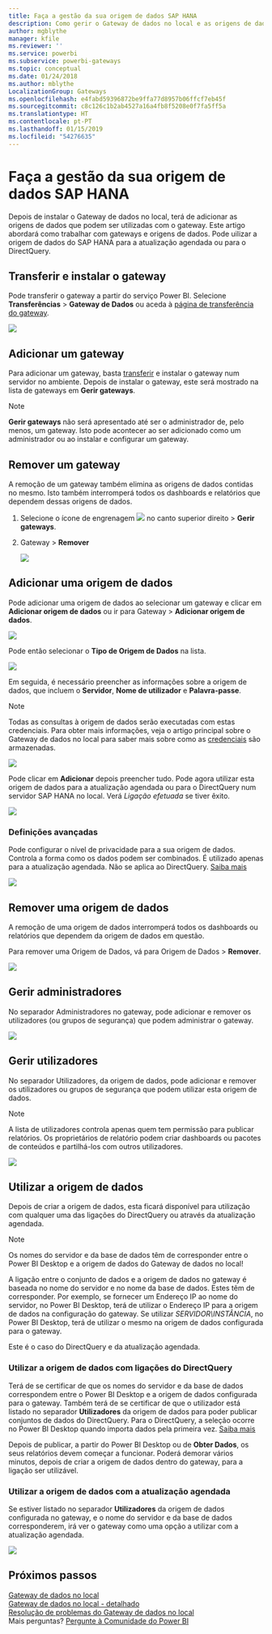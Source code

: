 ```yaml
---
title: Faça a gestão da sua origem de dados SAP HANA
description: Como gerir o Gateway de dados no local e as origens de dados que pertencem a esse gateway. Este artigo é específico para SAP HANA.
author: mgblythe
manager: kfile
ms.reviewer: ''
ms.service: powerbi
ms.subservice: powerbi-gateways
ms.topic: conceptual
ms.date: 01/24/2018
ms.author: mblythe
LocalizationGroup: Gateways
ms.openlocfilehash: e4fabd59396872be9ffa77d8957b06ffcf7eb45f
ms.sourcegitcommit: c8c126c1b2ab4527a16a4fb8f5208e0f7fa5ff5a
ms.translationtype: HT
ms.contentlocale: pt-PT
ms.lasthandoff: 01/15/2019
ms.locfileid: "54276635"
---
```

# <a name="manage-your-sap-hana-data-source"></a>Faça a gestão da sua origem de dados SAP HANA
Depois de instalar o Gateway de dados no local, terá de adicionar as origens de dados que podem ser utilizadas com o gateway. Este artigo abordará como trabalhar com gateways e origens de dados. Pode uilizar a origem de dados do SAP HANA para a atualização agendada ou para o DirectQuery.

## <a name="download-and-install-the-gateway"></a>Transferir e instalar o gateway
Pode transferir o gateway a partir do serviço Power BI. Selecione **Transferências** > **Gateway de Dados** ou aceda à [página de transferência do gateway](https://go.microsoft.com/fwlink/?LinkId=698861).

![](media/service-gateway-enterprise-manage-sap/powerbi-download-data-gateway.png)

## <a name="add-a-gateway"></a>Adicionar um gateway
Para adicionar um gateway, basta [transferir](https://go.microsoft.com/fwlink/?LinkId=698861) e instalar o gateway num servidor no ambiente. Depois de instalar o gateway, este será mostrado na lista de gateways em **Gerir gateways**.

> [!NOTE]
> **Gerir gateways** não será apresentado até ser o administrador de, pelo menos, um gateway. Isto pode acontecer ao ser adicionado como um administrador ou ao instalar e configurar um gateway.
> 
> 

## <a name="remove-a-gateway"></a>Remover um gateway
A remoção de um gateway também elimina as origens de dados contidas no mesmo.  Isto também interromperá todos os dashboards e relatórios que dependem dessas origens de dados.

1. Selecione o ícone de engrenagem ![](media/service-gateway-enterprise-manage-sap/pbi_gearicon.png) no canto superior direito > **Gerir gateways**.
2. Gateway > **Remover**
   
   ![](media/service-gateway-enterprise-manage-sap/datasourcesettings7.png)

## <a name="add-a-data-source"></a>Adicionar uma origem de dados
Pode adicionar uma origem de dados ao selecionar um gateway e clicar em **Adicionar origem de dados** ou ir para Gateway > **Adicionar origem de dados**.

![](media/service-gateway-enterprise-manage-sap/datasourcesettings1.png)

Pode então selecionar o **Tipo de Origem de Dados** na lista.

![](media/service-gateway-enterprise-manage-sap/datasourcesettings2-sap.png)

Em seguida, é necessário preencher as informações sobre a origem de dados, que incluem o **Servidor**, **Nome de utilizador** e **Palavra-passe**.

> [!NOTE]
> Todas as consultas à origem de dados serão executadas com estas credenciais. Para obter mais informações, veja o artigo principal sobre o Gateway de dados no local para saber mais sobre como as [credenciais](service-gateway-onprem.md#credentials) são armazenadas.
> 
> 

![](media/service-gateway-enterprise-manage-sap/datasourcesettings3-sap.png)

Pode clicar em **Adicionar** depois preencher tudo.  Pode agora utilizar esta origem de dados para a atualização agendada ou para o DirectQuery num servidor SAP HANA no local. Verá *Ligação efetuada* se tiver êxito.

![](media/service-gateway-enterprise-manage-sap/datasourcesettings4.png)

### <a name="advanced-settings"></a>Definições avançadas
Pode configurar o nível de privacidade para a sua origem de dados. Controla a forma como os dados podem ser combinados. É utilizado apenas para a atualização agendada. Não se aplica ao DirectQuery. [Saiba mais](https://support.office.com/article/Privacy-levels-Power-Query-CC3EDE4D-359E-4B28-BC72-9BEE7900B540)

![](media/service-gateway-enterprise-manage-sap/datasourcesettings9.png)

## <a name="remove-a-data-source"></a>Remover uma origem de dados
A remoção de uma origem de dados interromperá todos os dashboards ou relatórios que dependem da origem de dados em questão.  

Para remover uma Origem de Dados, vá para Origem de Dados > **Remover**.

![](media/service-gateway-enterprise-manage-sap/datasourcesettings6.png)

## <a name="manage-administrators"></a>Gerir administradores
No separador Administradores no gateway, pode adicionar e remover os utilizadores (ou grupos de segurança) que podem administrar o gateway.

![](media/service-gateway-enterprise-manage-sap/datasourcesettings8.png)

## <a name="manage-users"></a>Gerir utilizadores
No separador Utilizadores, da origem de dados, pode adicionar e remover os utilizadores ou grupos de segurança que podem utilizar esta origem de dados.

> [!NOTE]
> A lista de utilizadores controla apenas quem tem permissão para publicar relatórios. Os proprietários de relatório podem criar dashboards ou pacotes de conteúdos e partilhá-los com outros utilizadores.
> 
> 

![](media/service-gateway-enterprise-manage-sap/datasourcesettings5.png)

## <a name="using-the-data-source"></a>Utilizar a origem de dados
Depois de criar a origem de dados, esta ficará disponível para utilização com qualquer uma das ligações do DirectQuery ou através da atualização agendada.

> [!NOTE]
> Os nomes do servidor e da base de dados têm de corresponder entre o Power BI Desktop e a origem de dados do Gateway de dados no local!
> 
> 

A ligação entre o conjunto de dados e a origem de dados no gateway é baseada no nome do servidor e no nome da base de dados. Estes têm de corresponder. Por exemplo, se fornecer um Endereço IP ao nome do servidor, no Power BI Desktop, terá de utilizar o Endereço IP para a origem de dados na configuração do gateway. Se utilizar *SERVIDOR\INSTÂNCIA*, no Power BI Desktop, terá de utilizar o mesmo na origem de dados configurada para o gateway.

Este é o caso do DirectQuery e da atualização agendada.

### <a name="using-the-data-source-with-directquery-connections"></a>Utilizar a origem de dados com ligações do DirectQuery
Terá de se certificar de que os nomes do servidor e da base de dados correspondem entre o Power BI Desktop e a origem de dados configurada para o gateway. Também terá de se certificar de que o utilizador está listado no separador **Utilizadores** da origem de dados para poder publicar conjuntos de dados do DirectQuery. Para o DirectQuery, a seleção ocorre no Power BI Desktop quando importa dados pela primeira vez. [Saiba mais](desktop-use-directquery.md)

Depois de publicar, a partir do Power BI Desktop ou de **Obter Dados**, os seus relatórios devem começar a funcionar. Poderá demorar vários minutos, depois de criar a origem de dados dentro do gateway, para a ligação ser utilizável.

### <a name="using-the-data-source-with-scheduled-refresh"></a>Utilizar a origem de dados com a atualização agendada
Se estiver listado no separador **Utilizadores** da origem de dados configurada no gateway, e o nome do servidor e da base de dados corresponderem, irá ver o gateway como uma opção a utilizar com a atualização agendada.

![](media/service-gateway-enterprise-manage-sap/powerbi-gateway-enterprise-schedule-refresh.png)

## <a name="next-steps"></a>Próximos passos
[Gateway de dados no local](service-gateway-onprem.md)  
[Gateway de dados no local - detalhado](service-gateway-onprem-indepth.md)  
[Resolução de problemas do Gateway de dados no local](service-gateway-onprem-tshoot.md)  
Mais perguntas? [Pergunte à Comunidade do Power BI](http://community.powerbi.com/)

